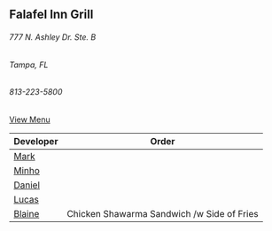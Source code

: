 ## Falafel Inn Grill
###### 777 N. Ashley Dr. Ste. B
###### Tampa, FL
###### 813-223-5800


[View Menu](https://www.toasttab.com/hungry-greek-franklin/v2/online-order#!/order)


Developer     | Order
--------------|---------------------
[Mark](http://github.com/mark-smithtb)              | 
[Minho](https://github.com/minhochoi)               | 
[Daniel](https://github.come/dtartaglia)            | 
[Lucas](https://github.com/lucasclaude)             | 
[Blaine](https://github.com/)                       | Chicken Shawarma Sandwich /w Side of Fries
